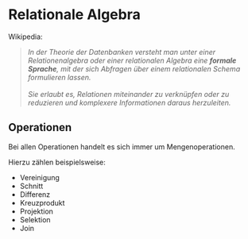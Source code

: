 # Relationale Algebra



Wikipedia:
>*In der Theorie der Datenbanken versteht man unter einer Relationenalgebra oder einer relationalen Algebra eine _**formale Sprache**_, mit der sich Abfragen über einem relationalen Schema formulieren lassen.<br/><br/> Sie erlaubt es, Relationen miteinander zu verknüpfen oder zu reduzieren und komplexere Informationen daraus herzuleiten.*



## Operationen
Bei allen Operationen handelt es sich immer um Mengenoperationen.

Hierzu zählen beispielsweise:
* Vereinigung
* Schnitt
* Differenz
* Kreuzprodukt
* Projektion
* Selektion
* Join

